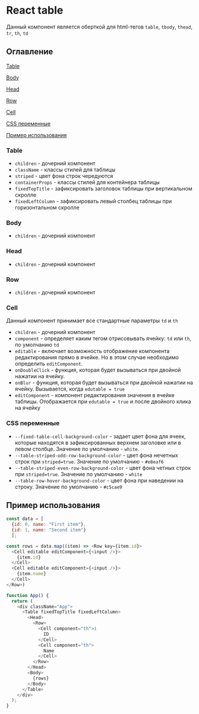 # React table

Данный компонент является оберткой для html-тегов `table`, `tbody`, `thead`, `tr`, `th`, `td`

## Оглавление

[Table](#Table)

[Body](#Body)

[Head](#Head)

[Row](#Row)

[Cell](#Cell)

[CSS переменные](#CSS_переменные)

[Пример использования](#Пример_использования)

### <a name="Table">Table</a>

- `children` - дочерний компонент
- `className` - классы стилей для таблицы
- `striped` - цвет фона строк чередуются
- `containerProps` - классы стилей для контейнера таблицы
- `fixedTopTitle` - зафиксировать заголовок таблицы при вертикальном скролле
- `fixedLeftColumn` - зафиксировать левый столбец таблицы при горизонтальном скролле

### <a name="Body">Body</a>

- `children` - дочерний компонент

### <a name="Head">Head</a>

- `children` - дочерний компонент

### <a name="Row">Row</a>

- `children` - дочерний компонент

### <a name="Cell">Cell</a>

Данный компонент принимает все стандартные параметры `td` и `th`

- `children` - дочерний компонент
- `component` - определяет каким тегом отрисовывать ячейку: `td` или `th`, по умолчанию `td`
- `editable` - включает возможность отображение компонента редактирования прямо в ячейке. Но в этом случае необходимо определить `editComponent`.
- `onDoubleClick` - функция, которая будет вызываться при двойной нажатии на ячейку.
- `onBlur` - функция, которая будет вызываться при двойной нажатии на ячейку. Вызывается, когда `edutable = true`
- `editComponent` - компонент редактирования значения в ячейке таблицы. Отображается при `edutable = true` и после двойного клика на ячейку

### <a name="CSS_переменные">CSS переменные</a>

- `--fixed-table-cell-background-color` - задает цвет фона для ячеек, которые находятся в зафиксированных верхнем заголовке или в левом столбце. Значение по умолчанию - `white`.
- `--table-striped-odd-row-background-color` - цвет фона нечетных строк при `striped=true`. Значение по умолчанию - `#e8eaf6`
- `--table-striped-even-row-background-color` - цвет фона четных строк при `striped=true`. Значение по умолчанию - `white`
- `--table-row-hover-background-color` - цвет фона при наведении на строку. Значение по умолчанию - `#c5cae9`

## <a name="Пример_использования">Пример использования</a>

```js
const data = [
  {id: 0, name: "First item"},
  {id: 1, name: "Second item"}
  ];

const rows = data.map((item) => <Row key={item.id}>
  <Cell editable editComponent={<input />}>
    {item.id}
  </Cell>
  <Cell editable editComponent={<input />}>
    {item.name}
  </Cell>
</Row>)

function App() {
  return (
    <div className="App">
      <Table fixedTopTitle fixedLeftColumn>
        <Head>
          <Row>
            <Cell component="th">1
              ID
            </Cell>
            <Cell component="th">
              Name
            </Cell>
          </Row>
        </Head>
        <Body>
          {rows}
        </Body>
      </Table>
    </div>
  );
}
```
